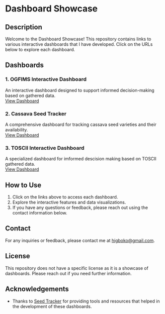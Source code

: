 # Dashboard Showcase

## Description

Welcome to the Dashboard Showcase! This repository contains links to various interactive dashboards that I have developed. Click on the URLs below to explore each dashboard.

## Dashboards

### 1. OGFIMS Interactive Dashboard
An interactive dashboard designed to support informed decision-making based on gathered data.<br>
[View Dashboard](https://lookerstudio.google.com/reporting/eb798a29-eed4-4c71-8d58-6c0737dfcab6)

### 2. Cassava Seed Tracker
A comprehensive dashboard for tracking cassava seed varieties and their availability.<br>
[View Dashboard](https://lookerstudio.google.com/reporting/658db558-3ed5-4607-bbf2-75adffc6eb69)

### 3. TOSCII Interactive Dashboard
A specialized dashboard for imformed descision making based on TOSCII gathered data.<br>
[View Dashboard](https://lookerstudio.google.com/reporting/feb528fd-09f0-4531-856b-d61700581fd3)

## How to Use

1. Click on the links above to access each dashboard.
2. Explore the interactive features and data visualizations.
3. If you have any questions or feedback, please reach out using the contact information below.

## Contact

For any inquiries or feedback, please contact me at [higboko@gmail.com](mailto:higboko@gmail.com).

## License

This repository does not have a specific license as it is a showcase of dashboards. Please reach out if you need further information.

## Acknowledgements

- Thanks to [Seed Tracker](https://www.seedtracker.org) for providing tools and resources that helped in the development of these dashboards.
